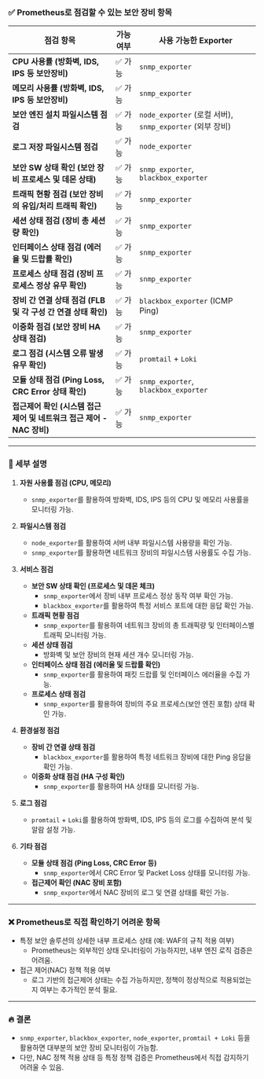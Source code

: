 ### ✅ Prometheus로 점검할 수 있는 보안 장비 항목

|점검 항목|가능 여부|사용 가능한 Exporter|
|---|---|---|
|**CPU 사용률 (방화벽, IDS, IPS 등 보안장비)**|✅ 가능|`snmp_exporter`|
|**메모리 사용률 (방화벽, IDS, IPS 등 보안장비)**|✅ 가능|`snmp_exporter`|
|**보안 엔진 설치 파일시스템 점검**|✅ 가능|`node_exporter` (로컬 서버), `snmp_exporter` (외부 장비)|
|**로그 저장 파일시스템 점검**|✅ 가능|`node_exporter`|
|**보안 SW 상태 확인 (보안 장비 프로세스 및 데몬 상태)**|✅ 가능|`snmp_exporter`, `blackbox_exporter`|
|**트래픽 현황 점검 (보안 장비의 유입/처리 트래픽 확인)**|✅ 가능|`snmp_exporter`|
|**세션 상태 점검 (장비 총 세션량 확인)**|✅ 가능|`snmp_exporter`|
|**인터페이스 상태 점검 (에러율 및 드랍률 확인)**|✅ 가능|`snmp_exporter`|
|**프로세스 상태 점검 (장비 프로세스 정상 유무 확인)**|✅ 가능|`snmp_exporter`|
|**장비 간 연결 상태 점검 (FLB 및 각 구성 간 연결 상태 확인)**|✅ 가능|`blackbox_exporter` (ICMP Ping)|
|**이중화 점검 (보안 장비 HA 상태 점검)**|✅ 가능|`snmp_exporter`|
|**로그 점검 (시스템 오류 발생 유무 확인)**|✅ 가능|`promtail` + `Loki`|
|**모듈 상태 점검 (Ping Loss, CRC Error 상태 확인)**|✅ 가능|`snmp_exporter`, `blackbox_exporter`|
|**접근제어 확인 (시스템 접근제어 및 네트워크 접근 제어 - NAC 장비)**|✅ 가능|`snmp_exporter`|

---

### 📌 세부 설명

1. **자원 사용률 점검 (CPU, 메모리)**
    
    - `snmp_exporter`를 활용하여 방화벽, IDS, IPS 등의 CPU 및 메모리 사용률을 모니터링 가능.
2. **파일시스템 점검**
    
    - `node_exporter`를 활용하여 서버 내부 파일시스템 사용량을 확인 가능.
    - `snmp_exporter`를 활용하면 네트워크 장비의 파일시스템 사용률도 수집 가능.
3. **서비스 점검**
    
    - **보안 SW 상태 확인 (프로세스 및 데몬 체크)**
        - `snmp_exporter`에서 장비 내부 프로세스 정상 동작 여부 확인 가능.
        - `blackbox_exporter`를 활용하여 특정 서비스 포트에 대한 응답 확인 가능.
    - **트래픽 현황 점검**
        - `snmp_exporter`를 활용하여 네트워크 장비의 총 트래픽량 및 인터페이스별 트래픽 모니터링 가능.
    - **세션 상태 점검**
        - 방화벽 및 보안 장비의 현재 세션 개수 모니터링 가능.
    - **인터페이스 상태 점검 (에러율 및 드랍률 확인)**
        - `snmp_exporter`를 활용하여 패킷 드랍률 및 인터페이스 에러율을 수집 가능.
    - **프로세스 상태 점검**
        - `snmp_exporter`를 활용하여 장비의 주요 프로세스(보안 엔진 포함) 상태 확인 가능.
4. **환경설정 점검**
    
    - **장비 간 연결 상태 점검**
        - `blackbox_exporter`를 활용하여 특정 네트워크 장비에 대한 Ping 응답을 확인 가능.
    - **이중화 상태 점검 (HA 구성 확인)**
        - `snmp_exporter`를 활용하여 HA 상태를 모니터링 가능.
5. **로그 점검**
    
    - `promtail` + `Loki`를 활용하여 방화벽, IDS, IPS 등의 로그를 수집하여 분석 및 알람 설정 가능.
6. **기타 점검**
    
    - **모듈 상태 점검 (Ping Loss, CRC Error 등)**
        - `snmp_exporter`에서 CRC Error 및 Packet Loss 상태를 모니터링 가능.
    - **접근제어 확인 (NAC 장비 포함)**
        - `snmp_exporter`에서 NAC 장비의 로그 및 연결 상태를 확인 가능.

---

### ❌ Prometheus로 직접 확인하기 어려운 항목

- 특정 보안 솔루션의 상세한 내부 프로세스 상태 (예: WAF의 규칙 적용 여부)
    - Prometheus는 외부적인 상태 모니터링이 가능하지만, 내부 엔진 로직 검증은 어려움.
- 접근 제어(NAC) 정책 적용 여부
    - 로그 기반의 접근제어 상태는 수집 가능하지만, 정책이 정상적으로 적용되었는지 여부는 추가적인 분석 필요.

---

### 🔥 결론

- `snmp_exporter`, `blackbox_exporter`, `node_exporter`, `promtail + Loki` 등을 활용하면 대부분의 보안 장비 모니터링이 가능함.
- 다만, NAC 정책 적용 상태 등 특정 정책 검증은 Prometheus에서 직접 감지하기 어려울 수 있음.